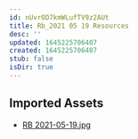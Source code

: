 ```yaml
---
id: nUvrOD7kmWLufTV9z2AUt
title: Rb_2021 05 19 Resources
desc: ''
updated: 1645225706407
created: 1645225706407
stub: false
isDir: true
---
```

## Imported Assets
- [RB 2021-05-19.jpg](/assets/rb-2021-05-19.jpg)
